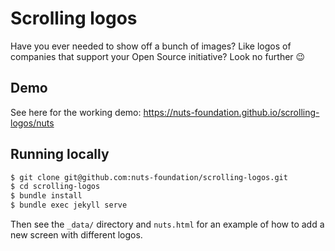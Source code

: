 # Scrolling logos

Have you ever needed to show off a bunch of images? Like logos of companies
that support your Open Source initiative? Look no further 😉

## Demo

See here for the working demo: https://nuts-foundation.github.io/scrolling-logos/nuts

## Running locally

```bash
$ git clone git@github.com:nuts-foundation/scrolling-logos.git
$ cd scrolling-logos
$ bundle install
$ bundle exec jekyll serve
```

Then see the `_data/` directory and `nuts.html` for an example of how to add a
new screen with different logos.
